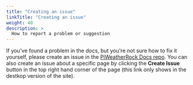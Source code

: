 ```yaml
---
title: "Creating an issue"
linkTitle: "Creating an issue"
weight: 40
description: >
  How to report a problem or suggestion
---
```


If you've found a problem in the docs, but you're not sure how to fix it yourself, please create an issue in the [PiWeatherRock Docs repo](https://github.com/genebean/piweatherrock-docs/issues). You can also create an issue about a specific page by clicking the **Create Issue** button in the top right hand corner of the page (this link only shows in the destkop version of the site).
